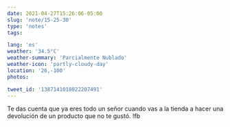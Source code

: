 ```yaml
---
date: 2021-04-27T15:26:06-05:00
slug: 'note/15-25-30'
type: 'notes'
tags:

lang: 'es'
weather: '34.5°C'
weather-summary: 'Parcialmente Nublado'
weather-icon: 'partly-cloudy-day'
location: '26,-100'
photos:

tweet_id: '1387141018022207491'
---
```

Te das cuenta que ya eres todo un señor cuando vas a la tienda a hacer una devolución de un producto que no te gustó. !fb